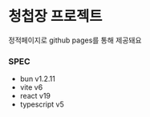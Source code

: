 # 청첩장 프로젝트

정적페이지로 github pages를 통해 제공돼요

### SPEC

- bun v1.2.11
- vite v6
- react v19
- typescript v5
